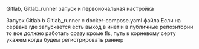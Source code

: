 Gitlab, Gitlab_runner запуск и первоночальная настройка




Запуск Gitlab b Gitlab_runner c docker-compose.yaml файла
Если на серваке где запускается есть выход в инет и в публичные репозитории то все должно работать сразу кроме tls, путь к корневому серту укажем когда будем регистрировать раннер 
